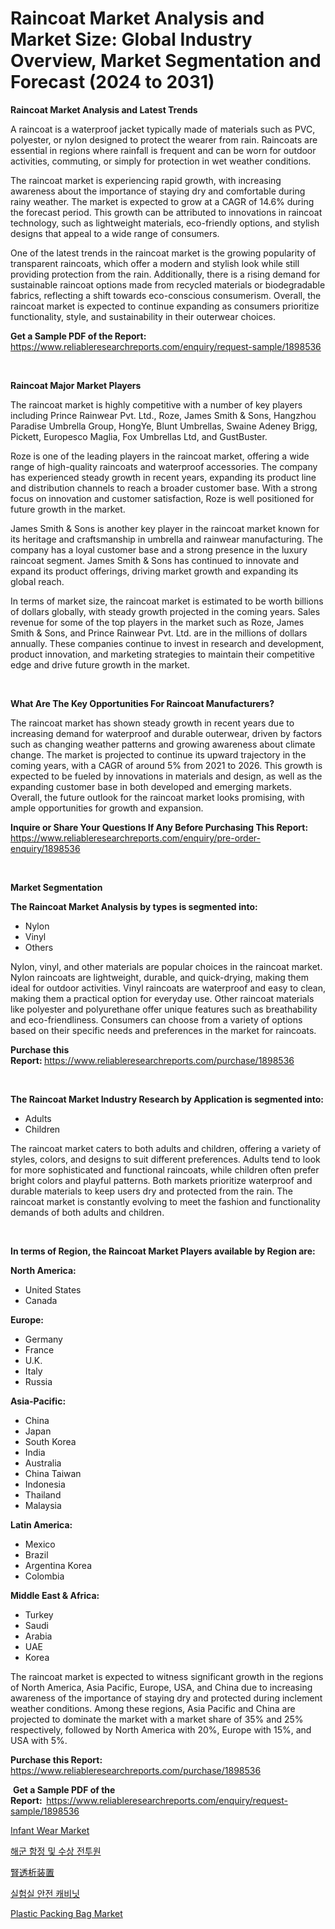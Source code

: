 <p><h1>Raincoat Market Analysis and Market Size: Global Industry Overview, Market Segmentation and Forecast (2024 to 2031)</h1></p><p><strong>Raincoat Market Analysis and Latest Trends</strong></p>
<p><p>A raincoat is a waterproof jacket typically made of materials such as PVC, polyester, or nylon designed to protect the wearer from rain. Raincoats are essential in regions where rainfall is frequent and can be worn for outdoor activities, commuting, or simply for protection in wet weather conditions.</p><p>The raincoat market is experiencing rapid growth, with increasing awareness about the importance of staying dry and comfortable during rainy weather. The market is expected to grow at a CAGR of 14.6% during the forecast period. This growth can be attributed to innovations in raincoat technology, such as lightweight materials, eco-friendly options, and stylish designs that appeal to a wide range of consumers.</p><p>One of the latest trends in the raincoat market is the growing popularity of transparent raincoats, which offer a modern and stylish look while still providing protection from the rain. Additionally, there is a rising demand for sustainable raincoat options made from recycled materials or biodegradable fabrics, reflecting a shift towards eco-conscious consumerism. Overall, the raincoat market is expected to continue expanding as consumers prioritize functionality, style, and sustainability in their outerwear choices.</p></p>
<p><strong>Get a Sample PDF of the Report:&nbsp;</strong> <a href="https://www.reliableresearchreports.com/enquiry/request-sample/1898536">https://www.reliableresearchreports.com/enquiry/request-sample/1898536</a></p>
<p>&nbsp;</p>
<p><strong>Raincoat Major Market Players</strong></p>
<p><p>The raincoat market is highly competitive with a number of key players including Prince Rainwear Pvt. Ltd., Roze, James Smith & Sons, Hangzhou Paradise Umbrella Group, HongYe, Blunt Umbrellas, Swaine Adeney Brigg, Pickett, Europesco Maglia, Fox Umbrellas Ltd, and GustBuster.</p><p>Roze is one of the leading players in the raincoat market, offering a wide range of high-quality raincoats and waterproof accessories. The company has experienced steady growth in recent years, expanding its product line and distribution channels to reach a broader customer base. With a strong focus on innovation and customer satisfaction, Roze is well positioned for future growth in the market.</p><p>James Smith & Sons is another key player in the raincoat market known for its heritage and craftsmanship in umbrella and rainwear manufacturing. The company has a loyal customer base and a strong presence in the luxury raincoat segment. James Smith & Sons has continued to innovate and expand its product offerings, driving market growth and expanding its global reach.</p><p>In terms of market size, the raincoat market is estimated to be worth billions of dollars globally, with steady growth projected in the coming years. Sales revenue for some of the top players in the market such as Roze, James Smith & Sons, and Prince Rainwear Pvt. Ltd. are in the millions of dollars annually. These companies continue to invest in research and development, product innovation, and marketing strategies to maintain their competitive edge and drive future growth in the market.</p></p>
<p>&nbsp;</p>
<p><strong>What Are The Key Opportunities For Raincoat Manufacturers?</strong></p>
<p><p>The raincoat market has shown steady growth in recent years due to increasing demand for waterproof and durable outerwear, driven by factors such as changing weather patterns and growing awareness about climate change. The market is projected to continue its upward trajectory in the coming years, with a CAGR of around 5% from 2021 to 2026. This growth is expected to be fueled by innovations in materials and design, as well as the expanding customer base in both developed and emerging markets. Overall, the future outlook for the raincoat market looks promising, with ample opportunities for growth and expansion.</p></p>
<p><strong>Inquire or Share Your Questions If Any Before Purchasing This Report:</strong> <a href="https://www.reliableresearchreports.com/enquiry/pre-order-enquiry/1898536">https://www.reliableresearchreports.com/enquiry/pre-order-enquiry/1898536</a></p>
<p>&nbsp;</p>
<p><strong>Market Segmentation</strong></p>
<p><strong>The Raincoat Market Analysis by types is segmented into:</strong></p>
<p><ul><li>Nylon</li><li>Vinyl</li><li>Others</li></ul></p>
<p><p>Nylon, vinyl, and other materials are popular choices in the raincoat market. Nylon raincoats are lightweight, durable, and quick-drying, making them ideal for outdoor activities. Vinyl raincoats are waterproof and easy to clean, making them a practical option for everyday use. Other raincoat materials like polyester and polyurethane offer unique features such as breathability and eco-friendliness. Consumers can choose from a variety of options based on their specific needs and preferences in the market for raincoats.</p></p>
<p><strong>Purchase this Report:&nbsp;</strong><a href="https://www.reliableresearchreports.com/purchase/1898536">https://www.reliableresearchreports.com/purchase/1898536</a></p>
<p>&nbsp;</p>
<p><strong>The Raincoat Market Industry Research by Application is segmented into:</strong></p>
<p><ul><li>Adults</li><li>Children</li></ul></p>
<p><p>The raincoat market caters to both adults and children, offering a variety of styles, colors, and designs to suit different preferences. Adults tend to look for more sophisticated and functional raincoats, while children often prefer bright colors and playful patterns. Both markets prioritize waterproof and durable materials to keep users dry and protected from the rain. The raincoat market is constantly evolving to meet the fashion and functionality demands of both adults and children.</p></p>
<p>&nbsp;</p>
<p><strong>In terms of Region, the Raincoat Market Players available by Region are:</strong></p>
<p>
    <p> <strong> North America: </strong>
        <ul>
            <li>United States</li>
            <li>Canada</li>
        </ul>
        </p> 
    <p> <strong> Europe: </strong>
        <ul>
            <li>Germany</li>
            <li>France</li>
            <li>U.K.</li>
            <li>Italy</li>
            <li>Russia</li>
        </ul>
        </p> 
    <p> <strong> Asia-Pacific: </strong>
        <ul>
            <li>China</li>
            <li>Japan</li>
            <li>South Korea</li>
            <li>India</li>
            <li>Australia</li>
            <li>China Taiwan</li>
            <li>Indonesia</li>
            <li>Thailand</li>
            <li>Malaysia</li>
        </ul>
        </p> 
    <p> <strong> Latin America: </strong>
        <ul>
            <li>Mexico</li>
            <li>Brazil</li>
            <li>Argentina Korea</li>
            <li>Colombia</li>
        </ul>
        </p> 
    <p> <strong> Middle East & Africa: </strong>
        <ul>
            <li>Turkey</li>
            <li>Saudi</li>
            <li>Arabia</li>
            <li>UAE</li>
            <li>Korea</li>
        </ul>
    </p>
    </p>
<p><p>The raincoat market is expected to witness significant growth in the regions of North America, Asia Pacific, Europe, USA, and China due to increasing awareness of the importance of staying dry and protected during inclement weather conditions. Among these regions, Asia Pacific and China are projected to dominate the market with a market share of 35% and 25% respectively, followed by North America with 20%, Europe with 15%, and USA with 5%.</p></p>
<p><strong>Purchase this Report: </strong><a href="https://www.reliableresearchreports.com/purchase/1898536">https://www.reliableresearchreports.com/purchase/1898536</a></p>
<p>&nbsp;<strong>Get a Sample PDF of the Report:&nbsp;&nbsp;</strong><a href="https://www.reliableresearchreports.com/enquiry/request-sample/1898536">https://www.reliableresearchreports.com/enquiry/request-sample/1898536</a></p>
<p><strong></strong></p>
<p><p><a href="https://github.com/sonuprakash1/Market-Research-Report-List-1/blob/main/infant-wear-market.md">Infant Wear Market</a></p><p><a href="https://github.com/trmesnao7959541/Market-Research-Report-List-1/blob/main/19898882624.md">해군 함정 및 수상 전투원</a></p><p><a href="https://github.com/xnljig2898992/Market-Research-Report-List-1/blob/main/23336792992.md">腎透析装置</a></p><p><a href="https://medium.com/@carlosdytouglas8907667/%EC%97%B0%EA%B5%AC%EC%8B%A4-%EC%95%88%EC%A0%84-%EC%BA%90%EB%B9%84%EB%8B%9B-%EC%8B%9C%EC%9E%A5-%EA%B7%9C%EB%AA%A8-%EC%8B%9C%EC%9E%A5-%EC%A0%84%EB%A7%9D-%EB%B0%8F-%EC%8B%9C%EC%9E%A5-%EC%98%88%EC%B8%A1-2024%EB%85%84%EB%B6%80%ED%84%B0-2031%EB%85%84%EA%B9%8C%EC%A7%80-978aa4dcf070">실험실 안전 캐비닛</a></p><p><a href="https://github.com/Whitneyboyettebo9kiw7yr13/Market-Research-Report-List-1/blob/main/plastic-packing-bag-market.md">Plastic Packing Bag Market</a></p></p>